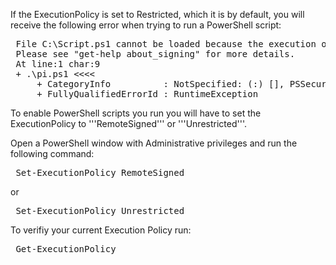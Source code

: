 If the ExecutionPolicy is set to Restricted, which it is by default, you will receive the following error when trying to run a PowerShell script:
<pre>
 File C:\Script.ps1 cannot be loaded because the execution of scripts is disabled on this system. 
 Please see "get-help about_signing" for more details.
 At line:1 char:9
 + .\pi.ps1 <<<<
     + CategoryInfo          : NotSpecified: (:) [], PSSecurityException
     + FullyQualifiedErrorId : RuntimeException
</pre>

To enable PowerShell scripts you run you will have to set the ExecutionPolicy to '''RemoteSigned''' or '''Unrestricted'''.

Open a PowerShell window with Administrative privileges and run the following command:
<pre>
 Set-ExecutionPolicy RemoteSigned
</pre>

or
<pre>
 Set-ExecutionPolicy Unrestricted
</pre>

To verifiy your current Execution Policy run:
<pre>
 Get-ExecutionPolicy
</pre>
